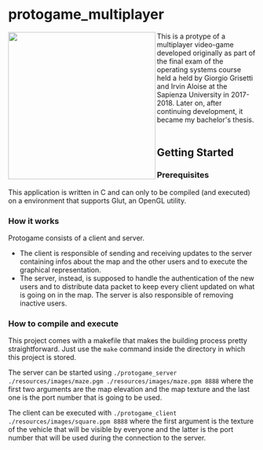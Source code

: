 # protogame_multiplayer
<img align="left" width="300" height="300" src="https://user-images.githubusercontent.com/8293810/45045601-bb020700-b073-11e8-8d0e-9c04f2da9849.png">
This is a protype of a multiplayer video-game developed originally as part of the final exam of the operating systems course held a held by Giorgio Grisetti and Irvin Aloise at the Sapienza University in 2017-2018.
Later on, after continuing development, it became my bachelor's thesis.
<br/>
<br/>

## Getting Started

### Prerequisites

This application is written in C and can only to be compiled (and executed) on a environment that supports Glut, an OpenGL utility.

### How it works
Protogame consists of a client and server.
- The client is responsible of sending and receiving updates to the server containing infos about the map and the other users and to execute the graphical representation.
- The server, instead, is supposed to handle the authentication of the new users and to distribute data packet to keep every client updated on what is going on in the map. The server is also responsible of removing inactive users.

### How to compile and execute
This project comes with a makefile that makes the building process pretty straightforward. Just use the `make` command inside the directory in which this project is stored.

The server can be started using `./protogame_server ./resources/images/maze.pgm ./resources/images/maze.ppm 8888` where the first two arguments are the map elevation and the map texture and the last one is the port number that is going to be used.

The client can be executed with `./protogame_client ./resources/images/square.ppm 8888` where the first argument is the texture of the vehicle that will be visible by everyone and the latter is the port number that will be used during the connection to the server.
